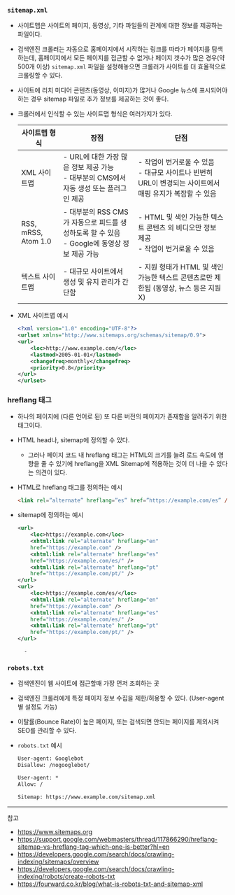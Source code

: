 ### `sitemap.xml`

- 사이트맵은 사이트의 페이지, 동영상, 기타 파일들의 관계에 대한 정보를 제공하는 파일이다.
- 검색엔진 크롤러는 자동으로 홈페이지에서 시작하는 링크를 따라가 페이지를 탐색하는데, 홈페이지에서 모든 페이지를 접근할 수 없거나 페이지 갯수가 많은 경우(약 500개 이상) `sitemap.xml` 파일을 설정해놓으면 크롤러가 사이트를 더 효율적으로 크롤링할 수 있다.
- 사이트에 리치 미디어 콘텐츠(동영상, 이미지)가 많거나 Google 뉴스에 표시되어야 하는 경우 sitemap 파일로 추가 정보를 제공하는 것이 좋다.

- 크롤러에서 인식할 수 있는 사이트맵 형식은 여러가지가 있다.

    | 사이트맵 형식 | 장점 | 단점 |
    |--------------|------|------|
    | XML 사이트맵 | - URL에 대한 가장 많은 정보 제공 가능<br>- 대부분의 CMS에서 자동 생성 또는 플러그인 제공 | - 작업이 번거로울 수 있음<br>- 대규모 사이트나 빈번히 URL이 변경되는 사이트에서 매핑 유지가 복잡할 수 있음 |
    | RSS, mRSS, Atom 1.0 | - 대부분의 RSS CMS가 자동으로 피드를 생성하도록 할 수 있음<br>- Google에 동영상 정보 제공 가능 | - HTML 및 색인 가능한 텍스트 콘텐츠 외 비디오만 정보 제공<br>- 작업이 번거로울 수 있음 |
    | 텍스트 사이트맵 | - 대규모 사이트에서 생성 및 유지 관리가 간단함 | - 지원 형태가 HTML 및 색인 가능한 텍스트 콘텐츠로만 제한됨 (동영상, 뉴스 등은 지원 X) |

- XML 사이트맵 예시

    ```xml
    <?xml version="1.0" encoding="UTF-8"?>
    <urlset xmlns="http://www.sitemaps.org/schemas/sitemap/0.9">
    <url>
        <loc>http://www.example.com/</loc>
        <lastmod>2005-01-01</lastmod>
        <changefreq>monthly</changefreq>
        <priority>0.8</priority>
    </url>
    </urlset>
    ```

### hreflang 태그

- 하나의 페이지에 (다른 언어로 된) 또 다른 버전의 페이지가 존재함을 알려주기 위한 태그이다.
- HTML head나, sitemap에 정의할 수 있다.
  - 그러나 페이지 코드 내 hreflang 태그는 HTML의 크기를 늘려 로드 속도에 영향을 줄 수 있기에 hreflang을 XML Sitemap에 적용하는 것이 더 나을 수 있다는 의견이 있다.

- HTML로 hreflang 태그를 정의하는 예시

    ```html
    <link rel=”alternate” hreflang=”es” href=”https://example.com/es” />
    ```

- sitemap에 정의하는 예시

    ```xml
    <url>
        <loc>https://example.com</loc>
        <xhtml:link rel="alternate" hreflang="en" 
        href="https://example.com" />
        <xhtml:link rel="alternate" hreflang="es" 
        href="https://example.com/es/" />
        <xhtml:link rel="alternate" hreflang="pt" 
        href="https://example.com/pt/" />
    </url>
    <url>
        <loc>https://example.com/es/</loc>
        <xhtml:link rel="alternate" hreflang="en" 
        href="https://example.com" />
        <xhtml:link rel="alternate" hreflang="es" 
        href="https://example.com/es/" />
        <xhtml:link rel="alternate" hreflang="pt" 
        href="https://example.com/pt/" />
    </url>
    ```

        -

### `robots.txt`

- 검색엔진이 웹 사이트에 접근할때 가장 먼저 조회하는 곳
- 검색엔진 크롤러에게 특정 페이지 정보 수집을 제한/허용할 수 있다. (User-agent별 설정도 가능)
- 이탈률(Bounce Rate)이 높은 페이지, 또는 검색되면 안되는 페이지를 제외시켜 SEO를 관리할 수 있다.

- `robots.txt` 예시

    ```txt
    User-agent: Googlebot
    Disallow: /nogooglebot/

    User-agent: *
    Allow: /

    Sitemap: https://www.example.com/sitemap.xml
    ```

---
참고

- <https://www.sitemaps.org>
- <https://support.google.com/webmasters/thread/117866290/hreflang-sitemap-vs-hreflang-tag-which-one-is-better?hl=en>
- <https://developers.google.com/search/docs/crawling-indexing/sitemaps/overview>
- <https://developers.google.com/search/docs/crawling-indexing/robots/create-robots-txt>
- <https://fourward.co.kr/blog/what-is-robots-txt-and-sitemap-xml>
